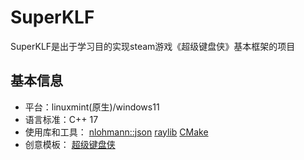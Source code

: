 # SuperKLF
SuperKLF是出于学习目的实现steam游戏《超级键盘侠》基本框架的项目
## 基本信息
- 平台：linuxmint(原生)/windows11
- 语言标准：C++ 17
- 使用库和工具：
[nlohmann::json](https://github.com/nlohmann/json)
[raylib](https://github.com/raysan5/raylib)
[CMake](https://cmake.org/)
- 创意模板：
[超级键盘侠](https://store.steampowered.com/app/2719030/)
